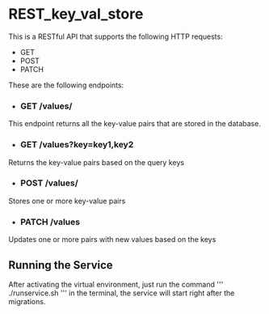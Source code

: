# REST_key_val_store

This is a RESTful API that supports the following HTTP requests:

- GET
- POST
- PATCH

These are the following endpoints:

 - ### GET /values/
 This endpoint returns all the key-value pairs that are stored in the database.

 - ### GET /values?key=key1,key2
 Returns the key-value pairs based on the query keys

 - ### POST /values/
 Stores one or more key-value pairs

 - ### PATCH /values 
 Updates one or more pairs with new values based on the keys
 

 ## Running the Service

 After activating the virtual environment, just run the command ''' ./runservice.sh ''' in the terminal, the service will start right after the migrations.